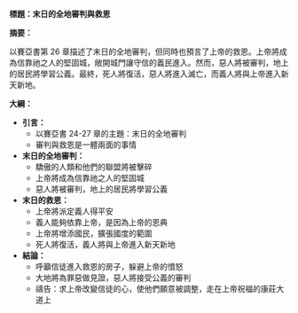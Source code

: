 **標題：末日的全地審判與救恩**

**摘要：**

以賽亞書第 26 章描述了末日的全地審判，但同時也預言了上帝的救恩。上帝將成為信靠祂之人的堅固城，敞開城門讓守信的義民進入。然而，惡人將被審判，地上的居民將學習公義。最終，死人將復活，惡人將進入滅亡，而義人將與上帝進入新天新地。

**大綱：**

* **引言：**
    * 以賽亞書 24-27 章的主題：末日的全地審判
    * 審判與救恩是一體兩面的事情
* **末日的全地審判：**
    * 驕傲的人類和他們的聯盟將被擊碎
    * 上帝將成為信靠祂之人的堅固城
    * 惡人將被審判，地上的居民將學習公義
* **末日的救恩：**
    * 上帝將派定義人得平安
    * 義人能夠依靠上帝，是因為上帝的恩典
    * 上帝將增添國民，擴張國度的範圍
    * 死人將復活，義人將與上帝進入新天新地
* **結論：**
    * 呼籲信徒進入救恩的房子，躲避上帝的憤怒
    * 大地將為罪惡做見證，惡人將接受公義的審判
    * 禱告：求上帝改變信徒的心，使他們願意被調整，走在上帝祝福的康莊大道上